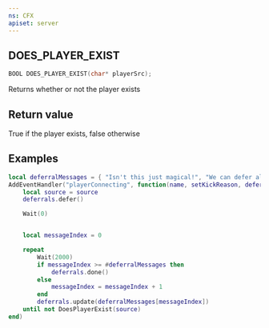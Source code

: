```yaml
---
ns: CFX
apiset: server
---
```

## DOES_PLAYER_EXIST

```c
BOOL DOES_PLAYER_EXIST(char* playerSrc);
```

Returns whether or not the player exists

## Return value
True if the player exists, false otherwise

## Examples

```lua
local deferralMessages = { "Isn't this just magical!", "We can defer all day!", "You'll get in eventually", "You're totally not going to sit here forever", "The Fruit Tree is a lie" }
AddEventHandler("playerConnecting", function(name, setKickReason, deferrals)
    local source = source
    deferrals.defer()

    Wait(0)


    local messageIndex = 0

    repeat
        Wait(2000)
        if messageIndex >= #deferralMessages then
            deferrals.done()
        else
            messageIndex = messageIndex + 1
        end
        deferrals.update(deferralMessages[messageIndex])
    until not DoesPlayerExist(source)
end)
```
